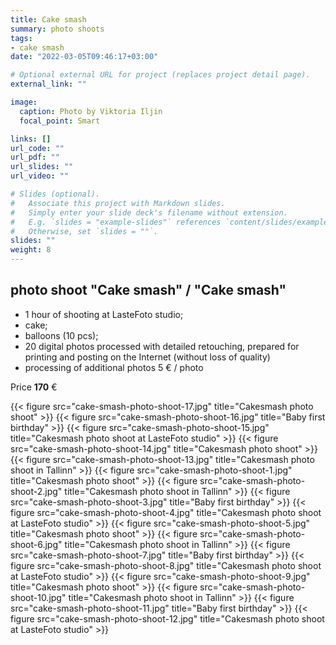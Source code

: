 ```yaml
---
title: Cake smash
summary: photo shoots
tags:
- cake smash
date: "2022-03-05T09:46:17+03:00"

# Optional external URL for project (replaces project detail page).
external_link: ""

image:
  caption: Photo by Viktoria Iljin
  focal_point: Smart

links: []
url_code: ""
url_pdf: ""
url_slides: ""
url_video: ""

# Slides (optional).
#   Associate this project with Markdown slides.
#   Simply enter your slide deck's filename without extension.
#   E.g. `slides = "example-slides"` references `content/slides/example-slides.md`.
#   Otherwise, set `slides = ""`.
slides: ""
weight: 8
---
```


## photo shoot "Cake smash" / "Cake smash"

* 1 hour of shooting at LasteFoto studio;
* cake;
* balloons (10 pcs);
* 20 digital photos processed with detailed retouching, prepared for printing and posting on the Internet (without loss of quality)
* processing of additional photos 5 € / photo

Price **170** €

{{< figure src="cake-smash-photo-shoot-17.jpg" title="Cakesmash photo shoot" >}}
{{< figure src="cake-smash-photo-shoot-16.jpg" title="Baby first birthday" >}}
{{< figure src="cake-smash-photo-shoot-15.jpg" title="Cakesmash photo shoot at LasteFoto studio" >}}
{{< figure src="cake-smash-photo-shoot-14.jpg" title="Cakesmash photo shoot" >}}
{{< figure src="cake-smash-photo-shoot-13.jpg" title="Cakesmash photo shoot in Tallinn" >}}
{{< figure src="cake-smash-photo-shoot-1.jpg" title="Cakesmash photo shoot" >}}
{{< figure src="cake-smash-photo-shoot-2.jpg" title="Cakesmash photo shoot in Tallinn" >}}
{{< figure src="cake-smash-photo-shoot-3.jpg" title="Baby first birthday" >}}
{{< figure src="cake-smash-photo-shoot-4.jpg" title="Cakesmash photo shoot at LasteFoto studio" >}}
{{< figure src="cake-smash-photo-shoot-5.jpg" title="Cakesmash photo shoot" >}}
{{< figure src="cake-smash-photo-shoot-6.jpg" title="Cakesmash photo shoot in Tallinn" >}}
{{< figure src="cake-smash-photo-shoot-7.jpg" title="Baby first birthday" >}}
{{< figure src="cake-smash-photo-shoot-8.jpg" title="Cakesmash photo shoot at LasteFoto studio" >}}
{{< figure src="cake-smash-photo-shoot-9.jpg" title="Cakesmash photo shoot" >}}
{{< figure src="cake-smash-photo-shoot-10.jpg" title="Cakesmash photo shoot in Tallinn" >}}
{{< figure src="cake-smash-photo-shoot-11.jpg" title="Baby first birthday" >}}
{{< figure src="cake-smash-photo-shoot-12.jpg" title="Cakesmash photo shoot at LasteFoto studio" >}}